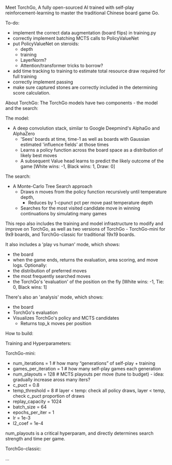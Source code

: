 Meet TorchGo, 
A fully open-sourced AI trained with self-play reinforcement-learning to master the traditional Chinese board game Go.

To-do: 
* implement the correct data augmentation (board flips) in training.py
* correctly implement batching MCTS calls to PolicyValueNet
* put PolicyValueNet on steroids: 
  * depth
  * training
  * LayerNorm?
  * Attention/transformer tricks to borrow? 
* add time tracking to training to estimate total resource draw required for full training
* correctly implement passing
* make sure captured stones are correctly included in the determining score calculation. 

About TorchGo:
The TorchGo models have two components - the model and the search:

The model:
* A deep convolution stack, similar to Google Deepmind's AlphaGo and AlphaZero
  * 'Sees' boards at time, time-1 as well as boards with Gaussian estimated 'influence fields' at those times
  * Learns a policy function across the board space as a distribution of likely best moves
  * A subsequent Value head learns to predict the likely outcome of the game [White wins: -1, Black wins: 1, Draw: 0]

The search:
* A Monte-Carlo Tree Search approach
  * Draws n moves from the policy function recursively until temperature depth, 
    * Reduces by 1-cpunct pct per move past temperature depth 
  * Searches for the most visited candidate move in winning continuations by simulating many games

This repo also includes the training and model infrastructure to modify and improve on TorchGo, 
as well as two versions of TorchGo - TorchGo-mini for 9x9 boards, and TorchGo-classic for traditional 19x19 boards.

It also includes a 'play vs human' mode, which shows: 
* the board
* when the game ends, returns the evaluation, area scoring, and move logs.
Optionally:
* the distribution of preferred moves
* the most frequently searched moves
* the TorchGo's 'evaluation' of the position on the fly [White wins: -1, Tie: 0, Black wins: 1]

There's also an 'analysis' mode, which shows:
* the board
* TorchGo's evaluation
* Visualizes TorchGo's policy and MCTS candidates
  * Returns top_k moves per position

How to build: 


Training and Hyperparameters:

TorchGo-mini:
* num_iterations = 1  # how many “generations” of self-play + training
* games_per_iteration = 1  # how many self-play games each generation
* num_playouts = 128  # MCTS playouts per move (tune to budget) - idea: gradually increase aross many iters?
* c_puct = 0.8
* temp_threshold = 8  # layer < temp: check all policy draws, layer < temp, check c_puct proportion of draws
* replay_capacity = 1024
* batch_size = 64
* epochs_per_iter = 1
* lr = 1e-3
* l2_coef = 1e-4

num_playouts is a critical hyperparam, and directly determines search strength and time per game.


TorchGo-classic: 


...